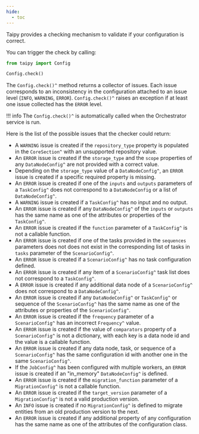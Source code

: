 ```yaml
---
hide:
  - toc
---
```

Taipy provides a checking mechanism to validate if your configuration is correct.

You can trigger the check by calling:
```python linenums="1"
from taipy import Config

Config.check()
```

The `Config.check()^` method returns a collector of issues. Each issue corresponds to an inconsistency in
the configuration attached to an issue level (`INFO`, `WARNING`, `ERROR`). `Config.check()^` raises an
exception if at least one issue collected has the `ERROR` level.

!!! info
    The `Config.check()^` is automatically called when the Orchestrator service is run.

Here is the list of the possible issues that the checker could return:

- A `WARNING` issue is created if the `repository_type` property is populated in the `CoreSection^` with an
  unsupported repository value.
- An `ERROR` issue is created if the `storage_type` and the `scope` properties of any `DataNodeConfig^` are not
  provided with a correct value.
- Depending on the `storage_type` value of a `DataNodeConfig^`, an `ERROR` issue is created if a specific required
  property is missing.
- An `ERROR` issue is created if one of the `inputs` and `outputs` parameters of a `TaskConfig^` does not correspond
  to a `DataNodeConfig` or a list of `DataNodeConfig^`.
- A `WARNING` issue is created if a `TaskConfig^` has no input and no output.
- An `ERROR` issue is created if any `DataNodeConfig^` of the `inputs` or `outputs` has the same name as one of the
  attributes or properties of the `TaskConfig^`.
- An `ERROR` issue is created if the `function` parameter of a `TaskConfig^` is not a callable function.
- An `ERROR` issue is created if one of the tasks provided in the `sequences` parameters does not does not exist in
  the corresponding list of tasks in `tasks` parameter of the `ScenarioConfig^`.
- An `ERROR` issue is created if a `ScenarioConfig^` has no task configuration defined.
- An `ERROR` issue is created if any item of a `ScenarioConfig^` task list does not 
  correspond to a `TaskConfig^`.
- A `ERROR` issue is created if any additional data node of a `ScenarioConfig^` does not
  correspond to a `DataNodeConfig^`.
- An `ERROR` issue is created if any `DataNodeConfig^` or `TaskConfig^` or sequence of the `ScenarioConfig^` has the same name as
  one of the attributes or properties of the `ScenarioConfig^`.
- An `ERROR` issue is created if the `frequency` parameter of a `ScenarioConfig^` has an incorrect `Frequency^` value.
- An `ERROR` issue is created if the value of `comparators` property of a `ScenarioConfig^` is not a dictionary, with each key is a data node id and the value is a callable function.
- An `ERROR` issue is created if any data node, task, or sequence of a `ScenarioConfig^` has the same configuration id
  with another one in the same `ScenarioConfig^`.
- If the `JobConfig^` has been configured with multiple workers, an `ERROR` issue is created if an "in_memory"
  `DataNodeConfig^` is defined.
- An `ERROR` issue is created if the `migration_function` parameter of a `MigrationConfig^` is not a callable function.
- An `ERROR` issue is created if the `target_version` parameter of a `MigrationConfig^` is not a valid production
  version.
- An `INFO` issue is created if no `MigrationConfig^` is defined to migrate entities from an old production version
  to the next.
- An `ERROR` issue is created if any additional property of any configuration has the same name as one of the attributes
  of the configuration class.
